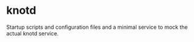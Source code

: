 # knotd

Startup scripts and configuration files and a minimal service to mock the actual
knotd service.
